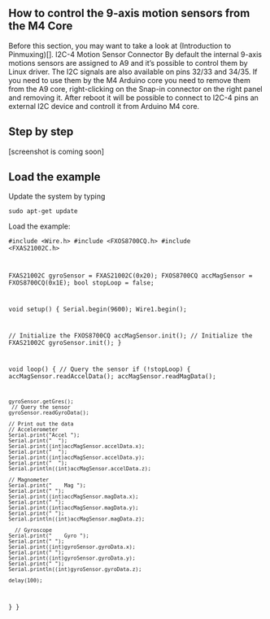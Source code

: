 <h2>How to control the 9-axis motion sensors from the M4 Core</h2>
Before this section, you may want to take a look at (Introduction to Pinmuxing)[].
I2C-4 Motion Sensor Connector
By default the internal 9-axis motions sensors are assigned to A9 and it’s possible to control them by Linux driver. The I2C signals are also available on pins 32/33 and 34/35.
If you need to use them by the M4 Arduino core you need to remove them from the A9 core, right-clicking on the Snap-in connector on the right panel and removing it.
After reboot it will be possible to connect to I2C-4 pins an external I2C device and controll it from Arduino M4 core.

<h2>Step by step</h2>
[screenshot is coming soon]

<h2>Load the example</h2>
Update the system by typing

<code>sudo apt-get update</code>

Load the example:

<code>#include <Wire.h>
#include <FXOS8700CQ.h>
#include <FXAS21002C.h>

FXAS21002C gyroSensor   = FXAS21002C(0x20); 
FXOS8700CQ accMagSensor = FXOS8700CQ(0x1E);
bool stopLoop = false;

void setup() {
  Serial.begin(9600);
  Wire1.begin();

  // Initialize the FXOS8700CQ
  accMagSensor.init();
  // Initialize the FXAS21002C
  gyroSensor.init();
}

void loop() {
  // Query the sensor
  if (!stopLoop) {
    accMagSensor.readAccelData();
    accMagSensor.readMagData();

    gyroSensor.getGres();
     // Query the sensor
    gyroSensor.readGyroData();

    // Print out the data
    // Accelerometer
    Serial.print("Accel ");
    Serial.print("  ");
    Serial.print((int)accMagSensor.accelData.x);
    Serial.print("  ");
    Serial.print((int)accMagSensor.accelData.y);
    Serial.print("  ");
    Serial.println((int)accMagSensor.accelData.z);

    // Magnometer
    Serial.print("    Mag ");
    Serial.print(" ");
    Serial.print((int)accMagSensor.magData.x);
    Serial.print(" ");
    Serial.print((int)accMagSensor.magData.y);
    Serial.print(" ");
    Serial.println((int)accMagSensor.magData.z);

      // Gyroscope
    Serial.print("    Gyro ");
    Serial.print(" ");
    Serial.print((int)gyroSensor.gyroData.x);
    Serial.print(" ");
    Serial.print((int)gyroSensor.gyroData.y);
    Serial.print(" ");
    Serial.println((int)gyroSensor.gyroData.z);

    delay(100);
  }
}
</code>

